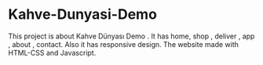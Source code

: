 # Kahve-Dunyasi-Demo
This project is about Kahve Dünyası Demo . It has home, shop , deliver , app , about , contact. Also it has responsive design. The website made with HTML-CSS and Javascript.
